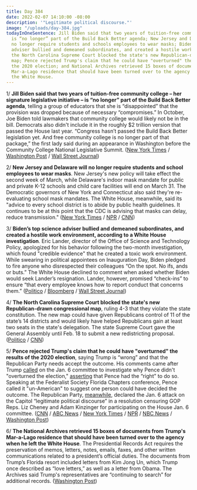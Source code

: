 ```yaml
---
title: Day 384
date: 2022-02-07 14:10:00 -08:00
description: '"Legitimate political discourse."'
image: "/uploads/day-384.jpg"
todayInOneSentence: Jill Biden said that two years of tuition-free community college
  is “no longer” part of the Build Back Better agenda; New Jersey and Delaware will
  no longer require students and schools employees to wear masks; Biden’s top science
  adviser bullied and demeaned subordinates, and created a hostile work environment;
  the North Carolina Supreme Court blocked the state's new Republican-drawn congressional
  map; Pence rejected Trump's claim that he could have "overturned" the results of
  the 2020 election; and National Archives retrieved 15 boxes of documents from Trump's
  Mar-a-Lago residence that should have been turned over to the agency when he left
  the White House.
---
```


1/ **Jill Biden said that two years of tuition-free community college – her signature legislative initiative – is “no longer” part of the Build Back Better agenda**, telling a group of educators that she is “disappointed” that the provision was dropped because of necessary “compromises.” In October, Joe Biden told lawmakers that community college would likely not be in the bill. Democrats also didn't include it in the roughly $2 trillion version that passed the House last year. “Congress hasn’t passed the Build Back Better legislation yet. And free community college is no longer part of that package,” the first lady said during an appearance in Washington before the Community College National Legislative Summit. ([New York Times](https://www.nytimes.com/2022/02/07/us/politics/jill-biden-free-community-college.html) / [Washington Post](https://www.washingtonpost.com/politics/2022/02/07/jill-biden-says-free-community-college-out-of-bbb/) / [Wall Street Journal](https://www.wsj.com/articles/jill-biden-says-free-community-college-off-table-for-build-back-better-bill-11644257891))

2/ **New Jersey and Delaware will no longer require students and school employees to wear masks**. New Jersey's new policy will take effect the second week of March, while Delaware's indoor mask mandate for public and private K-12 schools and child care facilities will end on March 31. The Democratic governors of New York and Connecticut also said they're re-evaluating school mask mandates. The White House, meanwhile, said its "advice to every school district is to abide by public health guidelines. It continues to be at this point that the CDC is advising that masks can delay, reduce transmission." ([New York Times](https://www.nytimes.com/2022/02/07/nyregion/nj-school-mask-mandate-murphy.html) / [NPR](https://www.npr.org/2022/02/07/1078886017/new-jersey-and-delaware-set-timelines-to-end-mask-mandates-for-schools) / [CNN](https://www.cnn.com/2022/02/07/politics/white-house-masking-in-schools/index.html))

3/ **Biden’s top science adviser bullied and demeaned subordinates, and created a hostile work environment, according to a White House investigation**. Eric Lander, director of the Office of Science and Technology Policy, apologized for his behavior following the two-month investigation, which found "credible evidence" that he created a toxic work environment. While swearing in political appointees on Inauguration Day, Biden pledged to fire anyone who disrespected their colleagues “On the spot. No ifs, ands or buts.” The White House declined to comment when asked whether Biden would seek Lander’s resignation. Lander, however, promised “check-ins” to ensure “that every employee knows how to report conduct that concerns them.” ([Politico](https://www.politico.com/news/2022/02/07/eric-lander-white-house-investigation-00006077) / [Bloomberg](https://www.bloomberg.com/news/articles/2022-02-07/top-white-house-science-adviser-admits-demeaning-staff?sref=MIBMEEoj) / [Wall Street Journal](https://www.wsj.com/articles/bidens-top-science-adviser-violated-workplace-behavior-rules-officials-say-11644251882))

4/ **The North Carolina Supreme Court blocked the state's new Republican-drawn congressional map**, ruling 4-3 that they violate the state constitution. The new map could have given Republicans control of 11 of the state’s 14 districts and would likely have helped Republicans gain at least two seats in the state's delegation. The state Supreme Court gave the General Assembly until Feb. 18 to submit a new redistricting proposal. ([Politico](https://www.politico.com/news/2022/02/04/north-carolina-congressional-map-struck-down-00005974) / [CNN](https://www.cnn.com/2022/02/04/politics/north-carolina-redistricting-struck-down/index.html))

5/ **Pence rejected Trump's claim that he could have "overturned" the results of the 2020 election**, saying Trump is “wrong” and that the Republican Party needs accept the outcome. His comments came after Trump [called](https://whatthefuckjusthappenedtoday.com/2022/02/01/day-378/#6-trump-called-on-the-jan-6-committe) on the Jan. 6 committee to investigate why Pence didn't "overturned the election," [asserting](https://whatthefuckjusthappenedtoday.com/2022/01/31/day-377/#5-trump-suggested-that-he%E2%80%99ll-pardon) that Pence had the “right” to do so. Speaking at the Federalist Society Florida Chapters conference, Pence called it "un-American" to suggest one person could have decided the outcome. The Republican Party, [meanwhile](https://www.nytimes.com/2022/02/04/us/politics/republicans-jan-6-cheney-censure.html), declared the Jan. 6 attack on the Capitol “legitimate political discourse” in a resolution censuring GOP Reps. Liz Cheney and Adam Kinzinger for participating on the House Jan. 6 committee. ([CNN](https://www.cnn.com/2022/02/04/politics/pence-january-6-trump/index.html) / [ABC News](https://abcnews.go.com/Politics/pence-defending-actions-jan-rebukes-trump-wrong/story?id=82679131) / [New York Times](https://www.nytimes.com/2022/02/04/us/politics/pence-trump-election.html) / [NPR](https://www.npr.org/2022/02/04/1078367504/pence-says-trump-is-wrong-to-insist-he-could-have-overturned-election-results) / [NBC News](https://www.nbcnews.com/politics/donald-trump/president-trump-wrong-mike-pence-rejects-claim-overturned-election-rcna14952) / [Washington Post](https://www.washingtonpost.com/politics/2022/02/04/trump-pence-wrong-election/))

6/ **The National Archives retrieved 15 boxes of documents from Trump's Mar-a-Lago residence that should have been turned over to the agency when he left the White House**. The Presidential Records Act requires the preservation of memos, letters, notes, emails, faxes, and other written communications related to a president’s official duties. The documents from Trump’s Florida resort included letters from Kim Jong Un, which Trump once described as “love letters,” as well as a letter from Obama. The Archives said Trump's representatives are “continuing to search” for additional records. ([Washington Post](https://www.washingtonpost.com/politics/2022/02/07/trump-records-mar-a-lago/))